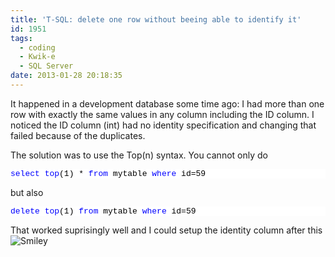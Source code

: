 ```yaml
---
title: 'T-SQL: delete one row without beeing able to identify it'
id: 1951
tags:
  - coding
  - Kwik-e
  - SQL Server
date: 2013-01-28 20:18:35
---
```


It happened in a development database some time ago: I had more than one row with exactly the same values in any column including the ID column. I noticed the ID column (int) had no identity specification and changing that failed because of the duplicates.

The solution was to use the Top(n) syntax. You cannot only do
<pre class="csharpcode"><span class="kwrd">select</span> <span class="kwrd">top</span>(1) * <span class="kwrd">from</span> mytable <span class="kwrd">where</span> id=59</pre>
<style type="text/css">.csharpcode, .csharpcode pre
{
	font-size: small;
	color: black;
	font-family: consolas, "Courier New", courier, monospace;
	background-color: #ffffff;
	/*white-space: pre;*/
}
.csharpcode pre { margin: 0em; }
.csharpcode .rem { color: #008000; }
.csharpcode .kwrd { color: #0000ff; }
.csharpcode .str { color: #006080; }
.csharpcode .op { color: #0000c0; }
.csharpcode .preproc { color: #cc6633; }
.csharpcode .asp { background-color: #ffff00; }
.csharpcode .html { color: #800000; }
.csharpcode .attr { color: #ff0000; }
.csharpcode .alt 
{
	background-color: #f4f4f4;
	width: 100%;
	margin: 0em;
}
.csharpcode .lnum { color: #606060; }
</style>

but also
<pre class="csharpcode"><span class="kwrd">delete</span> <span class="kwrd">top</span>(1) <span class="kwrd">from</span> mytable <span class="kwrd">where</span> id=59</pre>
<style type="text/css">.csharpcode, .csharpcode pre
{
	font-size: small;
	color: black;
	font-family: consolas, "Courier New", courier, monospace;
	background-color: #ffffff;
	/*white-space: pre;*/
}
.csharpcode pre { margin: 0em; }
.csharpcode .rem { color: #008000; }
.csharpcode .kwrd { color: #0000ff; }
.csharpcode .str { color: #006080; }
.csharpcode .op { color: #0000c0; }
.csharpcode .preproc { color: #cc6633; }
.csharpcode .asp { background-color: #ffff00; }
.csharpcode .html { color: #800000; }
.csharpcode .attr { color: #ff0000; }
.csharpcode .alt 
{
	background-color: #f4f4f4;
	width: 100%;
	margin: 0em;
}
.csharpcode .lnum { color: #606060; }
</style>
That worked suprisingly well and I could setup the identity column after this ![Smiley](https://az275061.vo.msecnd.net/blogmedia/2013/01/wlEmoticon-smile.png)